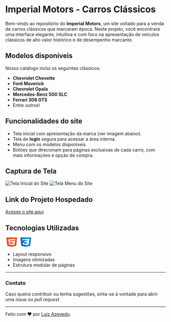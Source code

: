 # Imperial Motors - Carros Clássicos

Bem-vindo ao repositório do **Imperial Motors**, um site voltado para a venda de carros clássicos que marcaram época. Neste projeto, você encontrará uma interface elegante, intuitiva e com foco na apresentação de veículos clássicos de alto valor histórico e de desempenho marcante.

## Modelos disponíveis

Nosso catálogo inclui os seguintes clássicos:

- **Chevrolet Chevette**
- **Ford Maverick**
- **Chevrolet Opala**
- **Mercedes-Benz 500 SLC**
- **Ferrari 308 GTS**
- Entre outros!

## Funcionalidades do site

- Tela inicial com apresentação da marca (ver imagem abaixo).
- Tela de **login** segura para acessar a área interna.
- Menu com os modelos disponíveis.
- Botões que direcionam para páginas exclusivas de cada carro, com mais informações e opção de compra.

## Captura de Tela

![Tela Inicial do Site](.imgs/capturadetela2.png)
![Tela Menu do Site](.imgs/capturadetela1.png)


## Link do Projeto Hospedado

[Acesse o site aqui]([https://link-do-projeto.com](https://henriluiz.github.io/portfolio-car/))

## Tecnologias Utilizadas

<div style="display: inline_block">
  <img align="center" alt="HTML" height="30" width="40" src="https://raw.githubusercontent.com/devicons/devicon/master/icons/html5/html5-original.svg">
  <img align="center" alt="CSS" height="30" width="40" src="https://raw.githubusercontent.com/devicons/devicon/master/icons/css3/css3-original.svg">
</div>

- Layout responsivo
- Imagens otimizadas
- Estrutura modular de páginas

---

### Contato

Caso queira contribuir ou tenha sugestões, sinta-se à vontade para abrir uma *issue* ou *pull request*.

---

Feito com ❤️ por [Luiz Azevedo](https://github.com/Henriluiz).
